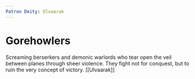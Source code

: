 ```yaml
---
Patron Deity: Ulvaarak
---
```


# Gorehowlers


Screaming berserkers and demonic warlords who tear open the veil between planes through sheer violence. They fight not for conquest, but to ruin the very concept of victory.
[[Ulvaarak]]
